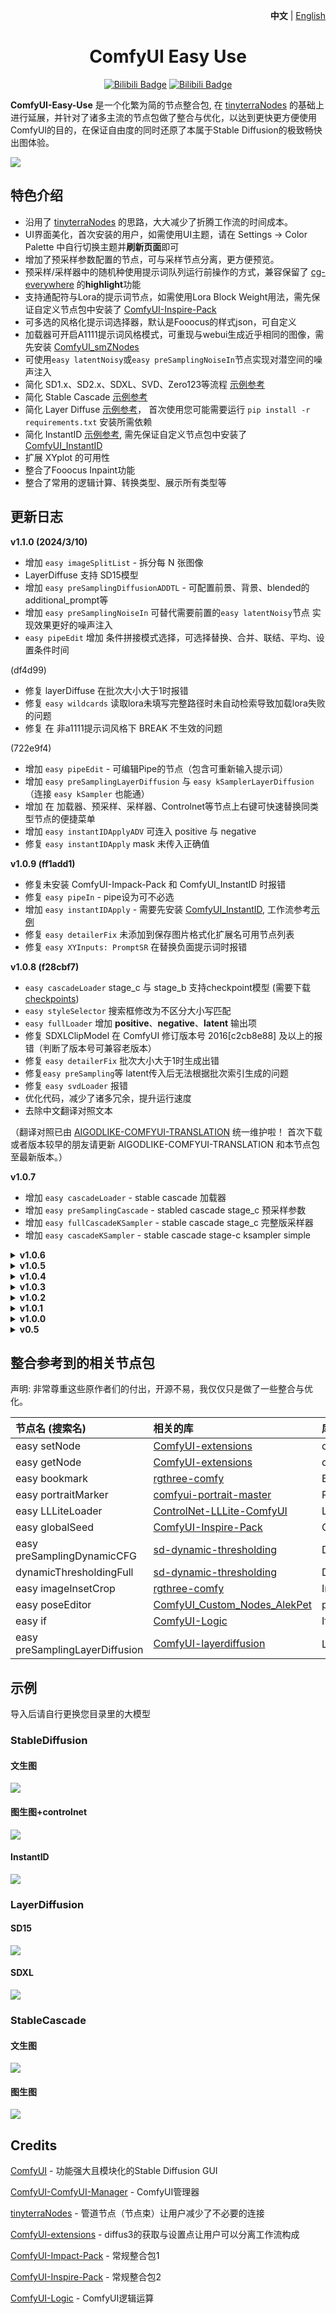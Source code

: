 <p align="right">
   <strong>中文</strong> | <a href="./README.en.md">English</a>
</p>

<div align="center">

# ComfyUI Easy Use

[![Bilibili Badge](https://img.shields.io/badge/1.0版本-00A1D6?style=for-the-badge&logo=bilibili&logoColor=white&link=https://www.bilibili.com/video/BV1Wi4y1h76G)](https://www.bilibili.com/video/BV1Wi4y1h76G)
[![Bilibili Badge](https://img.shields.io/badge/基本介绍-00A1D6?style=for-the-badge&logo=bilibili&logoColor=white&link=https://www.bilibili.com/video/BV1vQ4y1G7z7)](https://www.bilibili.com/video/BV1vQ4y1G7z7/)
</div>

**ComfyUI-Easy-Use** 是一个化繁为简的节点整合包, 在 [tinyterraNodes](https://github.com/TinyTerra/ComfyUI_tinyterraNodes) 的基础上进行延展，并针对了诸多主流的节点包做了整合与优化，以达到更快更方便使用ComfyUI的目的，在保证自由度的同时还原了本属于Stable Diffusion的极致畅快出图体验。

<img src="https://raw.githubusercontent.com/yolain/yolain-comfyui-workflow/main/Docs/workflow_node_compare.png">

## 特色介绍

- 沿用了 [tinyterraNodes](https://github.com/TinyTerra/ComfyUI_tinyterraNodes) 的思路，大大减少了折腾工作流的时间成本。
- UI界面美化，首次安装的用户，如需使用UI主题，请在 Settings -> Color Palette 中自行切换主题并**刷新页面**即可
- 增加了预采样参数配置的节点，可与采样节点分离，更方便预览。
- 预采样/采样器中的随机种使用提示词队列运行前操作的方式，兼容保留了 [cg-everywhere](https://github.com/chrisgoringe/cg-use-everywhere) 的**highlight**功能
- 支持通配符与Lora的提示词节点，如需使用Lora Block Weight用法，需先保证自定义节点包中安装了 [ComfyUI-Inspire-Pack](https://github.com/ltdrdata/ComfyUI-Inspire-Pack)
- 可多选的风格化提示词选择器，默认是Fooocus的样式json，可自定义
- 加载器可开启A1111提示词风格模式，可重现与webui生成近乎相同的图像，需先安装 [ComfyUI_smZNodes](https://github.com/shiimizu/ComfyUI_smZNodes)
- 可使用`easy latentNoisy`或`easy preSamplingNoiseIn`节点实现对潜空间的噪声注入
- 简化 SD1.x、SD2.x、SDXL、SVD、Zero123等流程 [示例参考](https://github.com/yolain/ComfyUI-Easy-Use?tab=readme-ov-file#StableDiffusion)
- 简化 Stable Cascade [示例参考](https://github.com/yolain/ComfyUI-Easy-Use?tab=readme-ov-file#StableCascade)
- 简化 Layer Diffuse [示例参考](https://github.com/yolain/ComfyUI-Easy-Use?tab=readme-ov-file#LayerDiffusion)， 首次使用您可能需要运行 `pip install -r requirements.txt` 安装所需依赖
- 简化 InstantID [示例参考](https://github.com/yolain/ComfyUI-Easy-Use?tab=readme-ov-file#InstantID), 需先保证自定义节点包中安装了 [ComfyUI_InstantID](https://github.com/cubiq/ComfyUI_InstantID)
- 扩展 XYplot 的可用性
- 整合了Fooocus Inpaint功能
- 整合了常用的逻辑计算、转换类型、展示所有类型等

## 更新日志

**v1.1.0 (2024/3/10)**

- 增加 `easy imageSplitList` - 拆分每 N 张图像
- LayerDiffuse 支持 SD15模型
- 增加 `easy preSamplingDiffusionADDTL` - 可配置前景、背景、blended的additional_prompt等   
- 增加 `easy preSamplingNoiseIn` 可替代需要前置的`easy latentNoisy`节点 实现效果更好的噪声注入
- `easy pipeEdit` 增加 条件拼接模式选择，可选择替换、合并、联结、平均、设置条件时间

(df4d99)
- 修复 layerDiffuse 在批次大小大于1时报错
- 修复 `easy wildcards` 读取lora未填写完整路径时未自动检索导致加载lora失败的问题
- 修复 在 非a1111提示词风格下 BREAK 不生效的问题

(722e9f4)
- 增加 `easy pipeEdit` - 可编辑Pipe的节点（包含可重新输入提示词）
- 增加 `easy preSamplingLayerDiffusion` 与 `easy kSamplerLayerDiffusion` （连接 `easy kSampler` 也能通）
- 增加 在 加载器、预采样、采样器、Controlnet等节点上右键可快速替换同类型节点的便捷菜单
- 增加 `easy instantIDApplyADV` 可连入 positive 与 negative
- 修复 `easy instantIDApply` mask 未传入正确值

**v1.0.9 (ff1add1)**

- 修复未安装 ComfyUI-Impack-Pack 和 ComfyUI_InstantID 时报错
- 修复 `easy pipeIn` - pipe设为可不必选
- 增加 `easy instantIDApply` - 需要先安装 [ComfyUI_InstantID](https://github.com/cubiq/ComfyUI_InstantID), 工作流参考[示例](https://github.com/yolain/ComfyUI-Easy-Use?tab=readme-ov-file#InstantID)
- 修复 `easy detailerFix` 未添加到保存图片格式化扩展名可用节点列表
- 修复 `easy XYInputs: PromptSR` 在替换负面提示词时报错

**v1.0.8 (f28cbf7)**

- `easy cascadeLoader` stage_c 与 stage_b 支持checkpoint模型 (需要下载[checkpoints](https://huggingface.co/stabilityai/stable-cascade/tree/main/comfyui_checkpoints)) 
- `easy styleSelector` 搜索框修改为不区分大小写匹配
- `easy fullLoader` 增加 **positive**、**negative**、**latent** 输出项
- 修复 SDXLClipModel 在 ComfyUI 修订版本号 2016[c2cb8e88] 及以上的报错（判断了版本号可兼容老版本）
- 修复 `easy detailerFix` 批次大小大于1时生成出错
- 修复`easy preSampling`等 latent传入后无法根据批次索引生成的问题
- 修复 `easy svdLoader` 报错
- 优化代码，减少了诸多冗余，提升运行速度
- 去除中文翻译对照文本

（翻译对照已由 [AIGODLIKE-COMFYUI-TRANSLATION](https://github.com/AIGODLIKE/AIGODLIKE-ComfyUI-Translation) 统一维护啦！
首次下载或者版本较早的朋友请更新 AIGODLIKE-COMFYUI-TRANSLATION 和本节点包至最新版本。）

**v1.0.7**

- 增加 `easy cascadeLoader` - stable cascade 加载器
- 增加 `easy preSamplingCascade` - stabled cascade stage_c 预采样参数
- 增加 `easy fullCascadeKSampler` - stable cascade stage_c 完整版采样器
- 增加 `easy cascadeKSampler` - stable cascade stage-c ksampler simple

<details>
<summary><b>v1.0.6</b></summary>

- 增加 `easy XYInputs: Checkpoint`
- 增加 `easy XYInputs: Lora`
- `easy seed` 增加固定种子值时可手动切换随机种
- 修复 `easy fullLoader`等加载器切换lora时自动调整节点大小的问题
- 去除原有ttn的图片保存逻辑并适配ComfyUI默认的图片保存格式化扩展
</details>

<details>
<summary><b>v1.0.5</b></summary>

- 增加 `easy isSDXL` 
- `easy svdLoader` 增加提示词控制, 可配合open_clip模型进行使用
- `easy wildcards` 增加 **populated_text** 可输出通配填充后文本
</details>

<details>
<summary><b>v1.0.4</b></summary>

- 增加 `easy showLoaderSettingsNames` 可显示与输出加载器部件中的 模型与VAE名称
- 增加 `easy promptList` - 提示词列表
- 增加 `easy fooocusInpaintLoader` - Fooocus内补节点（仅支持XL模型的流程）
- 增加 **Logic** 逻辑类节点 - 包含类型、计算、判断和转换类型等
- 增加 `easy imageSave` - 带日期转换和宽高格式化的图像保存节点
- 增加 `easy joinImageBatch` - 合并图像批次
- `easy showAnything` 增加支持转换其他类型（如：tensor类型的条件、图像等）
- `easy kSamplerInpainting` 增加 **patch** 传入值，配合Fooocus内补节点使用
- `easy imageSave` 增加 **only_preivew**

- 修复 xyplot在pillow>9.5中报错
- 修复 `easy wildcards` 在使用PS扩展插件运行时报错
- 修复 `easy latentCompositeMaskedWithCond`
- 修复 `easy XYInputs: ControlNet` 报错
- 修复 `easy loraStack` **toggle** 为 disabled 时报错

- 修改首次安装节点包不再自动替换主题，需手动调整并刷新页面
</details>

<details>
<summary><b>v1.0.3</b></summary>

- 增加 `easy stylesSelector` 风格化提示词选择器
- 增加队列进度条设置项，默认为未启用状态
- `easy controlnetLoader` 和 `easy controlnetLoaderADV` 增加参数 **scale_soft_weights**


- 修复 `easy XYInputs: Sampler/Scheduler` 报错
- 修复 右侧菜单 点击按钮时老是跑位的问题
- 修复 styles 路径在其他环境报错
- 修复 `easy comfyLoader` 读取错误
- 修复 xyPlot 在连接 zero123 时报错
- 修复加载器中提示词为组件时报错
- 修复 `easy getNode` 和 `easy setNode` 加载时标题未更改
- 修复所有采样器中存储图片使用子目录前缀不生效的问题


- 调整UI主题
</details>

<details>
<summary><b>v1.0.2</b></summary>

- 增加 **autocomplete** 文件夹，如果您安装了 [ComfyUI-Custom-Scripts](https://github.com/pythongosssss/ComfyUI-Custom-Scripts), 将在启动时合并该文件夹下的所有txt文件并覆盖到pyssss包里的autocomplete.txt文件。
- 增加 `easy XYPlotAdvanced` 和 `easy XYInputs` 等相关节点
- 增加 **Alt+1到9** 快捷键，可快速粘贴 Node templates 的节点预设 （对应 1到9 顺序）

- 修复 `easy imageInsetCrop` 测量值为百分比时步进为1
- 修复 开启 `a1111_prompt_style` 时XY图表无法使用的问题
- 右键菜单中增加了一个 `📜Groups Map(EasyUse)` 

- 修复在Comfy新版本中UI加载失败
- 修复 `easy pipeToBasicPipe` 报错
- 修改 `easy fullLoader` 和 `easy a1111Loader` 中的 **a1111_prompt_style** 默认值为 False
- `easy XYInputs ModelMergeBlocks` 支持csv文件导入数值

- 替换了XY图生成时的字体文件

- 移除 `easy imageRemBg`
- 移除包中的介绍图和工作流文件，减少包体积

</details>

<details>
<summary><b>v1.0.1</b></summary>

- 新增 `easy seed` - 简易随机种
- `easy preDetailerFix` 新增了 `optional_image` 传入图像可选，如未传默认取值为pipe里的图像
- 新增 `easy kSamplerInpainting` 用于内补潜空间的采样器
- 新增 `easy pipeToBasicPipe` 用于转换到Impact的某些节点上

- 修复 `easy comfyLoader` 报错
- 修复所有包含输出图片尺寸的节点取值方式无法批处理的问题
- 修复 `width` 和 `height` 无法在 `easy svdLoader` 自定义的报错问题
- 修复所有采样器预览图片的地址链接 (解决在 MACOS 系统中图片无法在采样器中预览的问题）
- 修复 `vae_name` 在 `easy fullLoader` 和 `easy a1111Loader` 和 `easy comfyLoader` 中选择但未替换原始vae问题
- 修复 `easy fullkSampler` 除pipe外其他输出值的报错
- 修复 `easy hiresFix` 输入连接pipe和image、vae同时存在时报错
- 修复 `easy fullLoader` 中 `model_override` 连接后未执行 
- 修复 因新增`easy seed` 导致action错误
- 修复 `easy xyplot` 的字体文件路径读取错误
- 修复 convert 到 `easy seed` 随机种无法固定的问题
- 修复 `easy pipeIn` 值传入的报错问题
- 修复 `easy zero123Loader` 和 `easy svdLoader` 读取模型时将模型加入到缓存中
- 修复 `easy kSampler` `easy kSamplerTiled` `easy detailerFix` 的 `image_output` 默认值为 Preview
- `easy fullLoader` 和 `easy a1111Loader` 新增了 `a1111_prompt_style` 参数可以重现和webui生成相同的图像，当前您需要安装 [ComfyUI_smZNodes](https://github.com/shiimizu/ComfyUI_smZNodes) 才能使用此功能
</details>

<details>
<summary><b>v1.0.0</b></summary>

- 新增`easy positive` - 简易正面提示词文本
- 新增`easy negative`  - 简易负面提示词文本
- 新增`easy wildcards` - 支持通配符和Lora选择的提示词文本
- 新增`easy portraitMaster` - 肖像大师v2.2
- 新增`easy loraStack` - Lora堆
- 新增`easy fullLoader` - 完整版的加载器
- 新增`easy zero123Loader` - 简易zero123加载器
- 新增`easy svdLoader` - 简易svd加载器
- 新增`easy fullkSampler` - 完整版的采样器（无分离）
- 新增`easy hiresFix` - 支持Pipe的高清修复
- 新增`easy predetailerFix` `easy DetailerFix` - 支持Pipe的细节修复
- 新增`easy ultralyticsDetectorPipe` `easy samLoaderPipe` - 检测加载器（细节修复的输入项）
- 新增`easy pipein` `easy pipeout` - Pipe的输入与输出
- 新增`easy xyPlot` - 简易的xyplot (后续会更新更多可控参数)
- 新增`easy imageRemoveBG` - 图像去除背景
- 新增`easy imagePixelPerfect` - 图像完美像素
- 新增`easy poseEditor` - 姿势编辑器
- 新增UI主题（黑曜石）- 默认自动加载UI, 也可在设置中自行更替 

- 修复 `easy globalSeed` 不生效问题
- 修复所有的`seed_num` 因 [cg-use-everywhere](https://github.com/chrisgoringe/cg-use-everywhere) 实时更新图表导致值错乱的问题
- 修复`easy imageSize` `easy imageSizeBySide` `easy imageSizeByLongerSide` 可作为终节点
- 修复 `seed_num` (随机种子值) 在历史记录中读取无法一致的Bug
</details>


<details>
<summary><b>v0.5</b></summary>

- 新增 `easy controlnetLoaderADV` 节点
-  新增 `easy imageSizeBySide` 节点，可选输出为长边或短边
-  新增 `easy LLLiteLoader` 节点，如果您预先安装过 kohya-ss/ControlNet-LLLite-ComfyUI 包，请将 models 里的模型文件移动至 ComfyUI\models\controlnet\ (即comfy默认的controlnet路径里，请勿修改模型的文件名，不然会读取不到)。
-  新增 `easy imageSize` 和 `easy imageSizeByLongerSize` 输出的尺寸显示。
-  新增 `easy showSpentTime` 节点用于展示图片推理花费时间与VAE解码花费时间。
- `easy controlnetLoaderADV` 和 `easy controlnetLoader` 新增 `control_net` 可选传入参数
- `easy preSampling` 和 `easy preSamplingAdvanced` 新增 `image_to_latent` 可选传入参数
- `easy a1111Loader` 和 `easy comfyLoader` 新增 `batch_size` 传入参数

-  修改 `easy controlnetLoader` 到 loader 分类底下。
</details>

## 整合参考到的相关节点包

声明: 非常尊重这些原作者们的付出，开源不易，我仅仅只是做了一些整合与优化。

| 节点名 (搜索名)                      | 相关的库                                                                        | 库相关的节点                  |
|:-------------------------------|:----------------------------------------------------------------------------|:------------------------|
| easy setNode                   | [ComfyUI-extensions](https://github.com/diffus3/ComfyUI-extensions) | diffus3.SetNode         |
| easy getNode                   | [ComfyUI-extensions](https://github.com/diffus3/ComfyUI-extensions) | diffus3.GetNode         |
| easy bookmark                  | [rgthree-comfy](https://github.com/rgthree/rgthree-comfy) | Bookmark 🔖             |
| easy portraitMarker            | [comfyui-portrait-master](https://github.com/florestefano1975/comfyui-portrait-master) | Portrait Master         |
| easy LLLiteLoader              | [ControlNet-LLLite-ComfyUI](https://github.com/kohya-ss/ControlNet-LLLite-ComfyUI) | LLLiteLoader            |
| easy globalSeed                | [ComfyUI-Inspire-Pack](https://github.com/ltdrdata/ComfyUI-Inspire-Pack) | Global Seed (Inspire)   | 
| easy preSamplingDynamicCFG     | [sd-dynamic-thresholding](https://github.com/mcmonkeyprojects/sd-dynamic-thresholding) | DynamicThresholdingFull | 
| dynamicThresholdingFull        | [sd-dynamic-thresholding](https://github.com/mcmonkeyprojects/sd-dynamic-thresholding) | DynamicThresholdingFull | 
| easy imageInsetCrop            | [rgthree-comfy](https://github.com/rgthree/rgthree-comfy) | ImageInsetCrop          | 
| easy poseEditor                | [ComfyUI_Custom_Nodes_AlekPet](https://github.com/AlekPet/ComfyUI_Custom_Nodes_AlekPet) | poseNode                | 
| easy if                        | [ComfyUI-Logic](https://github.com/theUpsider/ComfyUI-Logic) | IfExecute               | 
| easy preSamplingLayerDiffusion | [ComfyUI-layerdiffusion](https://github.com/huchenlei/ComfyUI-layerdiffusion) | LayeredDiffusionApply等  | 

## 示例

导入后请自行更换您目录里的大模型

### StableDiffusion
#### 文生图

<img src="https://raw.githubusercontent.com/yolain/yolain-comfyui-workflow/main/Workflows/Simple/text_to_image.png">

#### 图生图+controlnet

<img src="https://raw.githubusercontent.com/yolain/yolain-comfyui-workflow/main/Workflows/Simple/image_to_image_controlnet.png">

#### InstantID

<img src="https://raw.githubusercontent.com/yolain/yolain-comfyui-workflow/main/Workflows/Simple/instantID.png">

### LayerDiffusion
#### SD15
<img src="https://raw.githubusercontent.com/yolain/yolain-comfyui-workflow/main/Workflows/Simple/layer_diffusion_sd15.png">

#### SDXL
<img src="https://raw.githubusercontent.com/yolain/yolain-comfyui-workflow/main/Workflows/Simple/layer_diffusion_example.png">

### StableCascade
#### 文生图
<img src="https://raw.githubusercontent.com/yolain/yolain-comfyui-workflow/main/Workflows/StableCascade/text_to_image.png">

#### 图生图
<img src="https://raw.githubusercontent.com/yolain/yolain-comfyui-workflow/main/Workflows/StableCascade/image_to_image.png">


## Credits

[ComfyUI](https://github.com/comfyanonymous/ComfyUI) - 功能强大且模块化的Stable Diffusion GUI

[ComfyUI-ComfyUI-Manager](https://github.com/ltdrdata/ComfyUI-Manager) - ComfyUI管理器

[tinyterraNodes](https://github.com/TinyTerra/ComfyUI_tinyterraNodes) - 管道节点（节点束）让用户减少了不必要的连接

[ComfyUI-extensions](https://github.com/diffus3/ComfyUI-extensions) - diffus3的获取与设置点让用户可以分离工作流构成

[ComfyUI-Impact-Pack](https://github.com/ltdrdata/ComfyUI-Impact-Pack) - 常规整合包1

[ComfyUI-Inspire-Pack](https://github.com/ltdrdata/ComfyUI-Inspire-Pack) - 常规整合包2

[ComfyUI-Logic](https://github.com/theUpsider/ComfyUI-Logic) -  ComfyUI逻辑运算
